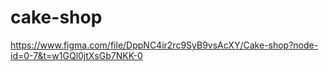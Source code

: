 # cake-shop
https://www.figma.com/file/DppNC4ir2rc9SyB9vsAcXY/Cake-shop?node-id=0-7&t=w1GQl0jtXsGb7NKK-0
